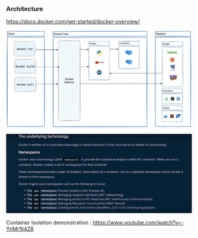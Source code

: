 ### Architecture

https://docs.docker.com/get-started/docker-overview/

![img.png](img.png)

![img_1.png](img_1.png)

Container Isolation demonstration : 
https://www.youtube.com/watch?v=-YnMr1lj4Z8

